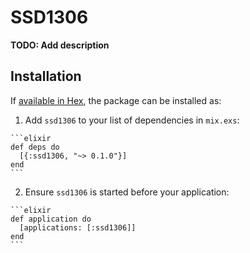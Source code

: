 # SSD1306

**TODO: Add description**

## Installation

If [available in Hex](https://hex.pm/docs/publish), the package can be installed as:

  1. Add `ssd1306` to your list of dependencies in `mix.exs`:

    ```elixir
    def deps do
      [{:ssd1306, "~> 0.1.0"}]
    end
    ```

  2. Ensure `ssd1306` is started before your application:

    ```elixir
    def application do
      [applications: [:ssd1306]]
    end
    ```

